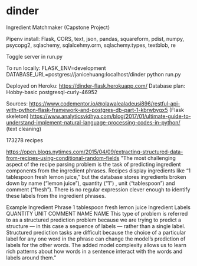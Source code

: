 # dinder
Ingredient Matchmaker (Capstone Project)

Pipenv install: Flask, CORS, text, json, pandas, squareform, pdist, numpy, psycopg2, sqlachemy, sqlalcehmy.orm, sqlachemy.types, textblob, re      

Toggle server in run.py  

To run locally: 
FLASK_ENV=development DATABASE_URL=postgres://janicehuang:localhost/dinder python run.py  

Deployed on Heroku: https://dinder-flask.herokuapp.com/
Database plan: Hobby-basic postgresql-curly-46952


Sources:
https://www.codementor.io/@olawalealadeusi896/restful-api-with-python-flask-framework-and-postgres-db-part-1-kbrwbygx5 (Flask skeleton)
https://www.analyticsvidhya.com/blog/2017/01/ultimate-guide-to-understand-implement-natural-language-processing-codes-in-python/ (text cleaning)

173278 recipes

https://open.blogs.nytimes.com/2015/04/09/extracting-structured-data-from-recipes-using-conditional-random-fields
"The most challenging aspect of the recipe parsing problem is the task of predicting ingredient components from the ingredient phrases. Recipes display ingredients like “1 tablespoon fresh lemon juice,” but the database stores ingredients broken down by name (“lemon juice”), quantity (“1″) , unit (“tablespoon”) and comment (“fresh”). There is no regular expression clever enough to identify these labels from the ingredient phrases.

Example
Ingredient Phrase	1	tablespoon	fresh	lemon	juice
Ingredient Labels	QUANTITY	UNIT	COMMENT	NAME	NAME
This type of problem is referred to as a structured prediction problem because we are trying to predict a structure — in this case a sequence of labels — rather than a single label. Structured prediction tasks are difficult because the choice of a particular label for any one word in the phrase can change the model’s prediction of labels for the other words. The added model complexity allows us to learn rich patterns about how words in a sentence interact with the words and labels around them."
